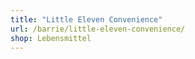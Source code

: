 ```yaml
---
title: "Little Eleven Convenience"
url: /barrie/little-eleven-convenience/
shop: Lebensmittel
---
```

